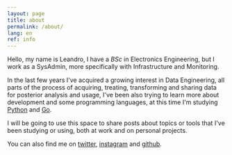 ```yaml
---
layout: page
title: about
permalink: /about/
lang: en
ref: info
---
```


Hello, my name is Leandro, I have a _BSc_ in Electronics Engineering, but I work as a SysAdmin, more specifically with Infrastructure and Monitoring.

In the last few years I've acquired a growing interest in Data Engineering, all parts of the process of acquiring, treating, transforming and sharing data for posterior analysis and usage, I've been also trying to learn more about development and some programming languages, at this time I'm studying [Python][python] and [Go][golang].

I will be going to use this space to share posts about topics or tools that I've been studying or using, both at work and on personal projects.

You can also find me on  [twitter][twitter], [instagram][instagram] and [github][github].

[twitter]: https://twitter.com/leandrojmp
[instagram]: https://instagram.com/leandrojmp
[python]: https://www.python.org
[golang]: https://golang.org
[github]: https://github.com/leandrojmp